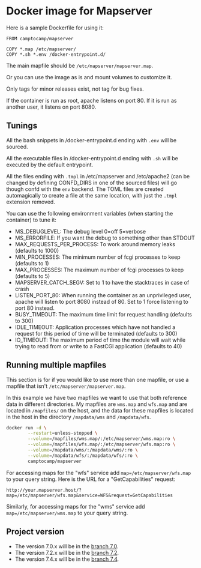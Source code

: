 # Docker image for Mapserver

Here is a sample Dockerfile for using it:

```
FROM camptocamp/mapserver

COPY *.map /etc/mapserver/
COPY *.sh *.env /docker-entrypoint.d/
```

The main mapfile should be `/etc/mapserver/mapserver.map`.

Or you can use the image as is and mount volumes to customize it.

Only tags for minor releases exist, not tag for bug fixes.

If the container is run as root, apache listens on port 80. If it is run as
another user, it listens on port 8080.

## Tunings

All the bash snippets in /docker-entrypoint.d ending with `.env` will
be sourced.

All the executable files in /docker-entrypoint.d ending with `.sh` will
be executed by the default entrypoint.

All the files ending with `.tmpl` in /etc/mapserver and /etc/apache2 (can be
changed by defining CONFD_DIRS in one of the sourced files) will go though
confd with the `env` backend. The TOML files are created automagically to
create a file at the same location, with just the `.tmpl` extension removed.

You can use the following environment variables (when starting the container)
to tune it:

- MS_DEBUGLEVEL: The debug level 0=off 5=verbose
- MS_ERRORFILE: If you want the debug to something other than STDOUT
- MAX_REQUESTS_PER_PROCESS: To work around memory leaks (defaults to 1000)
- MIN_PROCESSES: The minimum number of fcgi processes to keep (defaults to 1)
- MAX_PROCESSES: The maximum number of fcgi processes to keep (defaults to 5)
- MAPSERVER_CATCH_SEGV: Set to 1 to have the stacktraces in case of crash
- LISTEN_PORT_80: When running the container as an unprivileged user, apache
  will listen to port 8080 instead of 80. Set to 1 force listening to port 80
  instead.
- BUSY_TIMEOUT: The maximum time limit for request handling (defaults to 300)
- IDLE_TIMEOUT: Application processes which have not handled a request for
  this period of time will be terminated (defaults to 300)
- IO_TIMEOUT: The maximum period of time the module will wait while trying to
  read from or write to a FastCGI application (defaults to 40)

## Running multiple mapfiles

This section is for if you would like to use more than one mapfile, or use a mapfile
that isn't `/etc/mapserver/mapserver.map`.

In this example we have two mapfiles we want to use that both reference data in
different directories. My mapfiles are `wms.map` and `wfs.map` and are located
in `/mapfiles/` on the host, and the data for these mapfiles is located in the
host in the directory `/mapdata/wms` and `/mapdata/wfs`.

```bash
docker run -d \
        --restart=unless-stopped \
        --volume=/mapfiles/wms.map/:/etc/mapserver/wms.map:ro \
        --volume=/mapfiles/wfs.map/:/etc/mapserver/wfs.map:ro \
        --volume=/mapdata/wms/:/mapdata/wms/:ro \
        --volume=/mapdata/wfs/:/mapdata/wfs/:ro \
        camptocamp/mapserver
```

For accessing maps for the "wfs" service add `map=/etc/mapserver/wfs.map` to
your query string. Here is the URL for a "GetCapabilities" request:

`http://your.mapserver.host/?map=/etc/mapserver/wfs.map&service=WFS&request=GetCapabilities`

Similarly, for accessing maps for the "wms" service add `map=/etc/mapserver/wms.map` to
your query string.

## Project version

- The version 7.0.x will be in the [branch 7.0](https://github.com/camptocamp/docker-mapserver/tree/7.0).
- The version 7.2.x will be in the [branch 7.2](https://github.com/camptocamp/docker-mapserver/tree/7.2).
- The version 7.4.x will be in the [branch 7.4](https://github.com/camptocamp/docker-mapserver/tree/7.4).
